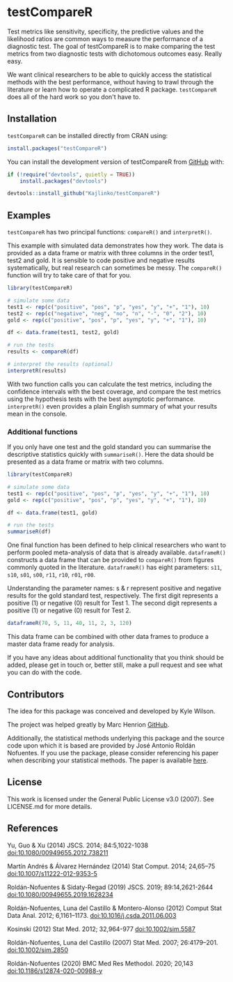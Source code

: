 
# testCompareR

<!-- badges: start -->
<!-- badges: end -->

Test metrics like sensitivity, specificity, the predictive values and the likelihood ratios are common ways to measure the performance of a diagnostic test. The goal of testCompareR is to make comparing the test metrics from two diagnostic tests with dichotomous outcomes easy. Really easy.

We want clinical researchers to be able to quickly access the statistical methods with the best performance, without having to trawl through the literature or learn how to operate a complicated R package. `testCompareR` does all of the hard work so you don't have to. 

## Installation

`testCompareR` can be installed directly from CRAN using:

``` r
install.packages("testCompareR")
```

You can install the development version of testCompareR from [GitHub](https://github.com/) with:

``` r
if (!require("devtools", quietly = TRUE))
    install.packages("devtools")

devtools::install_github("Kajlinko/testCompareR")
```

## Examples

`testCompareR` has two principal functions: `compareR()` and `interpretR()`.

This example with simulated data demonstrates how they work. The data is provided as a data frame or matrix with three columns in the order test1, test2 and gold. It is sensible to code positive and negative results systematically, but real research can sometimes be messy. The `compareR()` function will try to take care of that for you.

``` r
library(testCompareR)

# simulate some data
test1 <- rep(c("positive", "pos", "p", "yes", "y", "+", "1"), 10)
test2 <- rep(c("negative", "neg", "no", "n", "-", "0", "2"), 10)
gold <- rep(c("positive", "pos", "p", "yes", "y", "+", "1"), 10)

df <- data.frame(test1, test2, gold)

# run the tests
results <- compareR(df)

# interpret the results (optional)
interpretR(results)
```

With two function calls you can calculate the test metrics, including the confidence intervals with the best coverage, and compare the test metrics using the hypothesis tests with the best asymptotic performance. `interpretR()` even provides a plain English summary of what your results mean in the console. 

### Additional functions

If you only have one test and the gold standard you can summarise the descriptive statistics quickly with `summariseR()`. Here the data should be presented as a data frame or matrix with two columns.

``` r
library(testCompareR)

# simulate some data
test1 <- rep(c("positive", "pos", "p", "yes", "y", "+", "1"), 10)
gold <- rep(c("positive", "pos", "p", "yes", "y", "+", "1"), 10)

df <- data.frame(test1, gold)

# run the tests
summariseR(df)
```

One final function has been defined to help clinical researchers who want to perform pooled meta-analysis of data that is already available. `dataframeR()` constructs a data frame that can be provided to `compareR()` from figures commonly quoted in the literature. `dataframeR()` has eight parameters: `s11`, `s10`, `s01`, `s00`, `r11`, `r10`, `r01`, `r00`.

Understanding the parameter names:
s & r represent positive and negative results for the gold standard test, respectively.
The first digit represents a positive (1) or negative (0) result for Test 1.
The second digit represents a positive (1) or negative (0) result for Test 2.

``` r
dataframeR(70, 5, 11, 40, 11, 2, 3, 120)
```

This data frame can be combined with other data frames to produce a master data frame ready for analysis.

If you have any ideas about additional functionality that you think should be added, please get in touch or, better still, make a pull request and see what you can do with the code.

## Contributors

The idea for this package was conceived and developed by Kyle Wilson.

The project was helped greatly by Marc Henrion [GitHub](https://github.com/gitMarcH/).

Additionally, the statistical methods underlying this package and the source code upon which it is based are provided by José Antonio Roldán Nofuentes. If you use the package, please consider referencing his paper when describing your statistical methods. The paper is available [here](https://doi.org/10.1186/s12874-020-00988-y).

## License

This work is licensed under the General Public License v3.0 (2007). See LICENSE.md for more details.

## References

Yu, Guo & Xu (2014) JSCS. 2014; 84:5,1022-1038
<doi:10.1080/00949655.2012.738211>

Martín Andrés & Álvarez Hernández (2014) Stat Comput. 2014; 24,65–75
<doi:10.1007/s11222-012-9353-5>

Roldán-Nofuentes & Sidaty-Regad (2019) JSCS. 2019; 89:14,2621-2644
<doi:10.1080/00949655.2019.1628234>

Roldán-Nofuentes, Luna del Castillo & Montero-Alonso (2012) Comput Stat Data Anal. 2012; 6,1161–1173.
<doi:10.1016/j.csda.2011.06.003>

Kosinski (2012) Stat Med. 2012; 32,964-977
<doi:10.1002/sim.5587>

Roldán-Nofuentes, Luna del Castillo (2007) Stat Med. 2007; 26:4179–201.
<doi:10.1002/sim.2850>

Roldán-Nofuentes (2020) BMC Med Res Methodol. 2020; 20,143
<doi:10.1186/s12874-020-00988-y>
